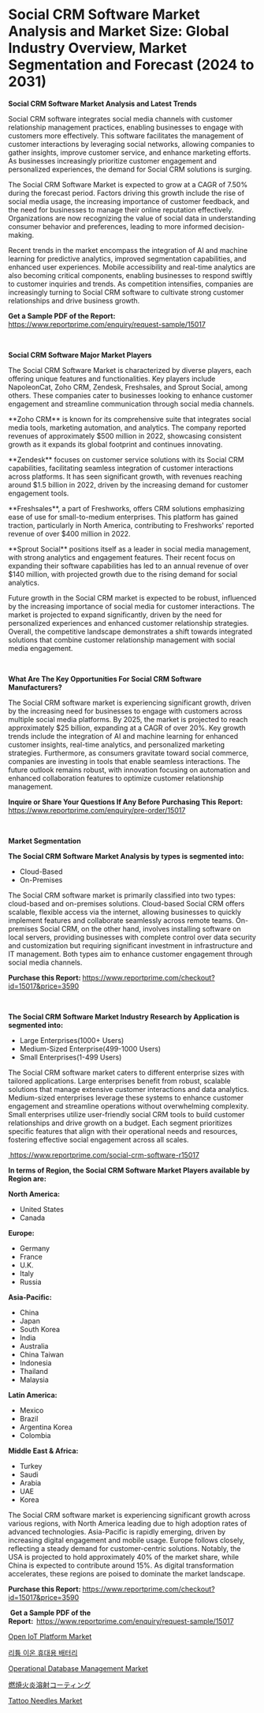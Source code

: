 <p><h1>Social CRM Software Market Analysis and Market Size: Global Industry Overview, Market Segmentation and Forecast (2024 to 2031)</h1></p><p><strong>Social CRM Software Market Analysis and Latest Trends</strong></p>
<p><p>Social CRM software integrates social media channels with customer relationship management practices, enabling businesses to engage with customers more effectively. This software facilitates the management of customer interactions by leveraging social networks, allowing companies to gather insights, improve customer service, and enhance marketing efforts. As businesses increasingly prioritize customer engagement and personalized experiences, the demand for Social CRM solutions is surging.</p><p>The Social CRM Software Market is expected to grow at a CAGR of 7.50% during the forecast period. Factors driving this growth include the rise of social media usage, the increasing importance of customer feedback, and the need for businesses to manage their online reputation effectively. Organizations are now recognizing the value of social data in understanding consumer behavior and preferences, leading to more informed decision-making.</p><p>Recent trends in the market encompass the integration of AI and machine learning for predictive analytics, improved segmentation capabilities, and enhanced user experiences. Mobile accessibility and real-time analytics are also becoming critical components, enabling businesses to respond swiftly to customer inquiries and trends. As competition intensifies, companies are increasingly turning to Social CRM software to cultivate strong customer relationships and drive business growth.</p></p>
<p><strong>Get a Sample PDF of the Report:&nbsp;</strong> <a href="https://www.reportprime.com/enquiry/request-sample/15017">https://www.reportprime.com/enquiry/request-sample/15017</a></p>
<p>&nbsp;</p>
<p><strong>Social CRM Software Major Market Players</strong></p>
<p><p>The Social CRM Software Market is characterized by diverse players, each offering unique features and functionalities. Key players include NapoleonCat, Zoho CRM, Zendesk, Freshsales, and Sprout Social, among others. These companies cater to businesses looking to enhance customer engagement and streamline communication through social media channels.</p><p>**Zoho CRM** is known for its comprehensive suite that integrates social media tools, marketing automation, and analytics. The company reported revenues of approximately $500 million in 2022, showcasing consistent growth as it expands its global footprint and continues innovating.</p><p>**Zendesk** focuses on customer service solutions with its Social CRM capabilities, facilitating seamless integration of customer interactions across platforms. It has seen significant growth, with revenues reaching around $1.5 billion in 2022, driven by the increasing demand for customer engagement tools.</p><p>**Freshsales**, a part of Freshworks, offers CRM solutions emphasizing ease of use for small-to-medium enterprises. This platform has gained traction, particularly in North America, contributing to Freshworks' reported revenue of over $400 million in 2022.</p><p>**Sprout Social** positions itself as a leader in social media management, with strong analytics and engagement features. Their recent focus on expanding their software capabilities has led to an annual revenue of over $140 million, with projected growth due to the rising demand for social analytics.</p><p>Future growth in the Social CRM market is expected to be robust, influenced by the increasing importance of social media for customer interactions. The market is projected to expand significantly, driven by the need for personalized experiences and enhanced customer relationship strategies. Overall, the competitive landscape demonstrates a shift towards integrated solutions that combine customer relationship management with social media engagement.</p></p>
<p>&nbsp;</p>
<p><strong>What Are The Key Opportunities For Social CRM Software Manufacturers?</strong></p>
<p><p>The Social CRM software market is experiencing significant growth, driven by the increasing need for businesses to engage with customers across multiple social media platforms. By 2025, the market is projected to reach approximately $25 billion, expanding at a CAGR of over 20%. Key growth trends include the integration of AI and machine learning for enhanced customer insights, real-time analytics, and personalized marketing strategies. Furthermore, as consumers gravitate toward social commerce, companies are investing in tools that enable seamless interactions. The future outlook remains robust, with innovation focusing on automation and enhanced collaboration features to optimize customer relationship management.</p></p>
<p><strong>Inquire or Share Your Questions If Any Before Purchasing This Report:</strong> <a href="https://www.reportprime.com/enquiry/pre-order/15017">https://www.reportprime.com/enquiry/pre-order/15017</a></p>
<p>&nbsp;</p>
<p><strong>Market Segmentation</strong></p>
<p><strong>The Social CRM Software Market Analysis by types is segmented into:</strong></p>
<p><ul><li>Cloud-Based</li><li>On-Premises</li></ul></p>
<p><p>The Social CRM software market is primarily classified into two types: cloud-based and on-premises solutions. Cloud-based Social CRM offers scalable, flexible access via the internet, allowing businesses to quickly implement features and collaborate seamlessly across remote teams. On-premises Social CRM, on the other hand, involves installing software on local servers, providing businesses with complete control over data security and customization but requiring significant investment in infrastructure and IT management. Both types aim to enhance customer engagement through social media channels.</p></p>
<p><strong>Purchase this Report:&nbsp;</strong><a href="https://www.reportprime.com/checkout?id=15017&price=3590">https://www.reportprime.com/checkout?id=15017&price=3590</a></p>
<p>&nbsp;</p>
<p><strong>The Social CRM Software Market Industry Research by Application is segmented into:</strong></p>
<p><ul><li>Large Enterprises(1000+ Users)</li><li>Medium-Sized Enterprise(499-1000 Users)</li><li>Small Enterprises(1-499 Users)</li></ul></p>
<p><p>The Social CRM software market caters to different enterprise sizes with tailored applications. Large enterprises benefit from robust, scalable solutions that manage extensive customer interactions and data analytics. Medium-sized enterprises leverage these systems to enhance customer engagement and streamline operations without overwhelming complexity. Small enterprises utilize user-friendly social CRM tools to build customer relationships and drive growth on a budget. Each segment prioritizes specific features that align with their operational needs and resources, fostering effective social engagement across all scales.</p></p>
<p><a href="https://www.reportprime.com/social-crm-software-r15017">&nbsp;https://www.reportprime.com/social-crm-software-r15017</a></p>
<p><strong>In terms of Region, the Social CRM Software Market Players available by Region are:</strong></p>
<p>
    <p> <strong> North America: </strong>
        <ul>
            <li>United States</li>
            <li>Canada</li>
        </ul>
        </p> 
    <p> <strong> Europe: </strong>
        <ul>
            <li>Germany</li>
            <li>France</li>
            <li>U.K.</li>
            <li>Italy</li>
            <li>Russia</li>
        </ul>
        </p> 
    <p> <strong> Asia-Pacific: </strong>
        <ul>
            <li>China</li>
            <li>Japan</li>
            <li>South Korea</li>
            <li>India</li>
            <li>Australia</li>
            <li>China Taiwan</li>
            <li>Indonesia</li>
            <li>Thailand</li>
            <li>Malaysia</li>
        </ul>
        </p> 
    <p> <strong> Latin America: </strong>
        <ul>
            <li>Mexico</li>
            <li>Brazil</li>
            <li>Argentina Korea</li>
            <li>Colombia</li>
        </ul>
        </p> 
    <p> <strong> Middle East & Africa: </strong>
        <ul>
            <li>Turkey</li>
            <li>Saudi</li>
            <li>Arabia</li>
            <li>UAE</li>
            <li>Korea</li>
        </ul>
    </p>
    </p>
<p><p>The Social CRM software market is experiencing significant growth across various regions, with North America leading due to high adoption rates of advanced technologies. Asia-Pacific is rapidly emerging, driven by increasing digital engagement and mobile usage. Europe follows closely, reflecting a steady demand for customer-centric solutions. Notably, the USA is projected to hold approximately 40% of the market share, while China is expected to contribute around 15%. As digital transformation accelerates, these regions are poised to dominate the market landscape.</p></p>
<p><strong>Purchase this Report: </strong><a href="https://www.reportprime.com/checkout?id=15017&price=3590">https://www.reportprime.com/checkout?id=15017&price=3590</a></p>
<p>&nbsp;<strong>Get a Sample PDF of the Report:&nbsp;&nbsp;</strong><a href="https://www.reportprime.com/enquiry/request-sample/15017">https://www.reportprime.com/enquiry/request-sample/15017</a></p>
<p><strong></strong></p>
<p><p><a href="https://www.linkedin.com/pulse/global-open-iot-platform-industry-analysis-report-market-k4mzc?trackingId=xzApKBUfRnC8vCL13wjJPg%3D%3D">Open IoT Platform Market</a></p><p><a href="https://medium.com/@luigispence46/%EC%84%B8%EA%B3%84-li-ion-portable-battery-market-%EC%9D%80-2024%EC%97%90%EC%84%9C-2031%EB%A1%9C-%EC%97%B0%ED%8F%89%EA%B7%A0-%EC%A6%9D%EA%B0%80%EC%9C%A8%EC%9D%84-%EB%B3%B4%EC%9D%BC-%EA%B2%83%EC%9C%BC%EB%A1%9C-%EC%98%88%EC%83%81%EB%90%A9%EB%8B%88%EB%8B%A4-02d4f3a95966">리튬 이온 휴대용 배터리</a></p><p><a href="https://www.linkedin.com/pulse/operational-database-management-market-size-share-analysis-growth-w6yyc?trackingId=D7tGs22%2FRN6QL2ap0Ph5tQ%3D%3D">Operational Database Management Market</a></p><p><a href="https://medium.com/@nickolej2mc/combustion-flame-thermal-spray-coating-market-%E3%81%AF-%E3%82%B3%E3%82%B9%E3%83%88%E7%AE%A1%E7%90%86%E3%81%A8%E5%8A%B9%E7%8E%87%E5%90%91%E4%B8%8A%E3%82%92%E5%84%AA%E5%85%88%E3%81%97%E3%81%BE%E3%81%99-%E3%81%95%E3%82%89%E3%81%AB-%E5%A0%B1%E5%91%8A%E6%9B%B8%E3%81%AF%E5%B8%82%E5%A0%B4%E3%81%AE%E9%9C%80%E8%A6%81%E9%9D%A2%E3%81%A8%E4%BE%9B%E7%B5%A6%E9%9D%A2%E3%81%AE%E4%B8%A1%E6%96%B9%E3%82%92%E3%82%AB%E3%83%90%E3%83%BC%E3%81%97%E3%81%A6%E3%81%84%E3%81%BE%E3%81%99-e08391cc654a">燃焼火炎溶射コーティング</a></p><p><a href="https://medium.com/@luke.bailey5468/the-global-tattoo-needles-market-is-projected-to-experience-an-annual-growth-rate-of-5-9-dab3e1a01631">Tattoo Needles Market</a></p></p>